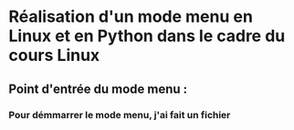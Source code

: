 # Réalisation d'un mode menu en Linux et en Python dans le cadre du cours Linux
## Point d'entrée du mode menu :
### Pour démmarrer le mode menu, j'ai fait un fichier 